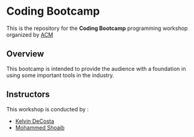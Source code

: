 # Coding Bootcamp

This is the repository for the **Coding Bootcamp** programming workshop organized by [ACM](https://github.com/acmbpdc)

## Overview

This bootcamp is intended to provide the audience with a foundation in using some important tools in the industry.


## Instructors

This workshop is conducted by :

*   [Kelvin DeCosta](https://github.com/kelvindecosta)
*   [Mohammed Shoaib](https://github.com/Mohammed-Shoaib)